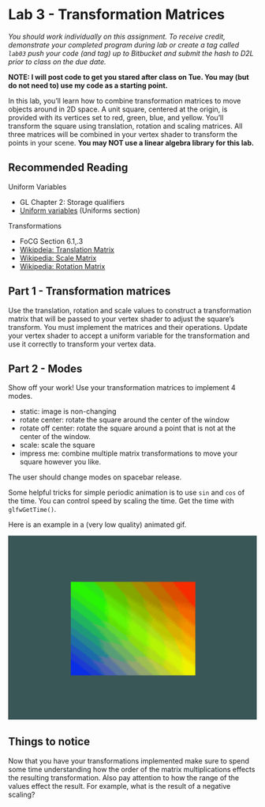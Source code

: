 # Lab 3 - Transformation Matrices

*You should work individually on this assignment. To receive credit,
demonstrate your
completed program during lab or create a tag called `lab03` push your
code (and tag) up to Bitbucket and submit the hash to D2L prior to class on
the due date.*

**NOTE: I will post code to get you stared after class on Tue.  You may (but do
not need to) use my code as a starting point.**

In this lab, you’ll learn how to combine transformation matrices to move objects
around in 2D space. A unit square, centered at the origin, is provided with its
vertices set to red, green, blue, and yellow.  You’ll transform the square using
translation, rotation and scaling matrices.  All three matrices will be combined
in your vertex shader to transform the points in your scene.  **You may NOT use a
linear algebra library for this lab.**

## Recommended Reading

Uniform Variables

* GL Chapter 2: Storage qualifiers
* [Uniform variables](https://learnopengl.com/Getting-started/Shaders) (Uniforms section)

Transformations

* FoCG Section 6.1,.3
* [Wikipdeia: Translation Matrix](https://en.wikipedia.org/wiki/Translation_%28geometry%29)
* [Wikipedia: Scale Matrix](http://en.wikipedia.org/wiki/Scaling_%28geometry%29)
* [Wikipedia: Rotation Matrix](https://en.wikipedia.org/wiki/Rotation_matrix)

## Part 1 - Transformation matrices

Use the translation, rotation and scale values to construct a transformation
matrix that will be passed to your vertex shader to adjust the square’s
transform. You must implement the matrices and their operations.  Update your
vertex shader to accept a uniform variable for the transformation and use it
correctly to transform your vertex data.

## Part 2 - Modes

Show off your work!  Use your transformation matrices to implement 4 modes.

- static: image is non-changing
- rotate center: rotate the square around the center of the window
- rotate off center: rotate the square around a point that is not at the center
  of the window.
- scale: scale the square
- impress me: combine multiple matrix transformations to move your square
  however you like.

The user should change modes on spacebar release.

Some helpful tricks for simple periodic animation is to use `sin` and `cos` of
the time.  You can control speed by scaling the time.  Get the time with
`glfwGetTime()`.

Here is an example in a (very low quality) animated gif.

![example options](./img/example.gif)

## Things to notice

Now that you have your transformations implemented make sure to spend some time
understanding how the order of the matrix multiplications effects the resulting
transformation.  Also pay attention to how the range of the values effect the
result.  For example, what is the result of a negative scaling?

